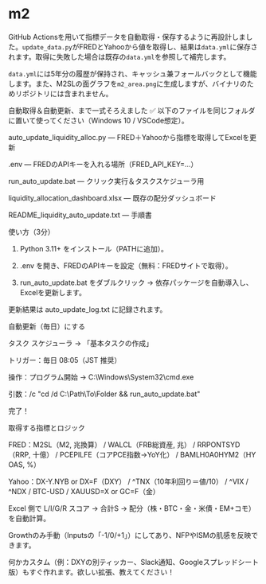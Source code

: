# m2

GitHub Actionsを用いて指標データを自動取得・保存するように再設計しました。`update_data.py`がFREDとYahooから値を取得し、結果は`data.yml`に保存されます。取得に失敗した場合は既存の`data.yml`を参照して補完します。

`data.yml`には5年分の履歴が保持され、キャッシュ兼フォールバックとして機能します。また、M2SLの面グラフを`m2_area.png`に生成しますが、バイナリのためリポジトリには含まれません。

自動取得＆自動更新、まで一式そろえました ✅
以下のファイルを同じフォルダに置いて使ってください（Windows 10 / VSCode想定）。

auto_update_liquidity_alloc.py — FRED＋Yahooから指標を取得してExcelを更新

.env — FREDのAPIキーを入れる場所（FRED_API_KEY=...）

run_auto_update.bat — クリック実行＆タスクスケジューラ用

liquidity_allocation_dashboard.xlsx — 既存の配分ダッシュボード

README_liquidity_auto_update.txt — 手順書


使い方（3分）

1. Python 3.11+ をインストール（PATHに追加）。


2. .env を開き、FREDのAPIキーを設定（無料：FREDサイトで取得）。


3. run_auto_update.bat をダブルクリック → 依存パッケージを自動導入し、Excelを更新します。

更新結果は auto_update_log.txt に記録されます。




自動更新（毎日）にする

タスク スケジューラ → 「基本タスクの作成」

トリガー：毎日 08:05（JST 推奨）

操作：プログラム開始 → C:\Windows\System32\cmd.exe

引数：/c "cd /d C:\Path\To\Folder && run_auto_update.bat"

完了！



取得する指標とロジック

FRED：M2SL（M2, 兆換算） / WALCL（FRB総資産, 兆） / RRPONTSYD（RRP, 十億） /
PCEPILFE（コアPCE指数→YoY化） / BAMLH0A0HYM2（HY OAS, %）

Yahoo：DX-Y.NYB or DX=F（DXY） / ^TNX（10年利回り＝値/10） / ^VIX / ^NDX / BTC-USD / XAUUSD=X or GC=F（金）

Excel 側で L/I/G/R スコア → 合計S → 配分（株・BTC・金・米債・EM+コモ）を自動計算。

Growthのみ手動（Inputsの「-1/0/+1」）にしてあり、NFPやISMの肌感を反映できます。


何かカスタム（例：DXYの別ティッカー、Slack通知、Googleスプレッドシート版）もすぐ作れます。欲しい拡張、教えてください！

